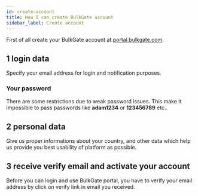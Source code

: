 ```yaml
---
id: create-account
title: How I can create BulkGate account
sidebar_label: Create account
---
```


First of all create your BulkGate account at [portal.bulkgate.com](https://portal.bulkgate.com/sign/up).

## 1 login data
Specify your email address for login and notification purposes.
### Your password
There are some restrictions due to weak password issues.
This make it impossible to pass passwords like **adam1234** or **123456789** etc..

## 2 personal data
Give us proper informations about your country, and other data which help us provide you best usability of platform as
possible.

## 3 receive verify email and activate your account

Before you can login and use BulkGate portal, you have to verify your email address by click on verify link in email you received.